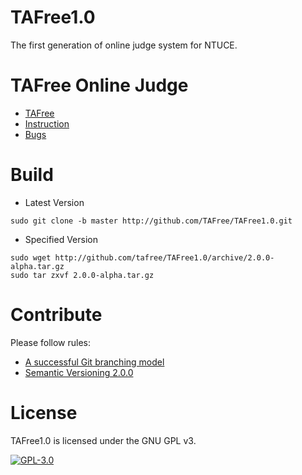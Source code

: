 # TAFree1.0
The first generation of online judge system for NTUCE.

# TAFree Online Judge
* [TAFree](http://45.32.107.147:80) 
* [Instruction](http://45.32.107.147:80/views/Instruction.php)
* [Bugs](http://45.32.107.147:81)

# Build
* Latest Version  
```
sudo git clone -b master http://github.com/TAFree/TAFree1.0.git  
```
* Specified Version  
```
sudo wget http://github.com/tafree/TAFree1.0/archive/2.0.0-alpha.tar.gz  
sudo tar zxvf 2.0.0-alpha.tar.gz
```
# Contribute
Please follow rules:
*  [A successful Git branching model](http://nvie.com/posts/a-successful-git-branching-model/)
*  [Semantic Versioning 2.0.0](http://semver.org/)

# License
TAFree1.0 is licensed under the GNU GPL v3.  
  
[![GPL-3.0](https://www.gnu.org/graphics/gplv3-88x31.png "the GNU GPL v3")](http://www.gnu.org/licenses/gpl.txt)
